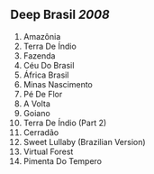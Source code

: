 ## Deep Brasil *2008*

1. Amazônia
2. Terra De Índio
3. Fazenda
4. Céu Do Brasil
5. África Brasil
6. Minas Nascimento
7. Pé De Flor
8. A Volta
9. Goiano
10. Terra De Índio (Part 2)
11. Cerradão
12. Sweet Lullaby (Brazilian Version)
13. Virtual Forest
14. Pimenta Do Tempero
